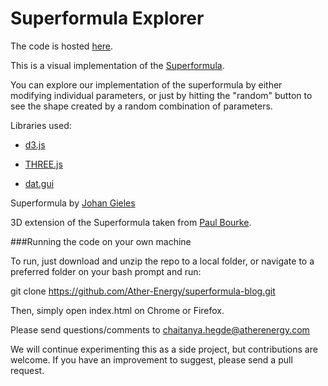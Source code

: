# Superformula Explorer

The code is hosted [here](https://ather-energy.github.io/superformula-blog/).

This is a visual implementation of the [Superformula](https://en.wikipedia.org/wiki/Superformula).

You can explore our implementation of the superformula by either modifying individual parameters, or just by hitting the "random" button to see the shape created by a random combination of parameters.


Libraries used:

- [d3.js](https://d3js.org/)

- [THREE.js](http://threejs.org/)

- [dat.gui](https://github.com/dataarts/dat.gui)

Superformula by [Johan Gieles](http://www.amjbot.org/content/90/3/333.full)

3D extension of the Superformula taken from [Paul Bourke](http://paulbourke.net/geometry/supershape/).

###Running the code on your own machine

To run, just download and unzip the repo to a local folder, or navigate to a preferred folder on your bash prompt and run:

git clone https://github.com/Ather-Energy/superformula-blog.git

Then, simply open index.html on Chrome or Firefox.


Please send questions/comments to chaitanya.hegde@atherenergy.com

We will continue experimenting this as a side project, but contributions are welcome. If you have an improvement to suggest, please send a pull request.
